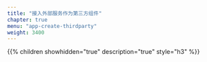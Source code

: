 ```yaml
---
title: "接入外部服务作为第三方组件"
chapter: true
menu: "app-create-thirdparty"
weight: 3400
---
```


{{% children showhidden="true" description="true" style="h3"  %}}